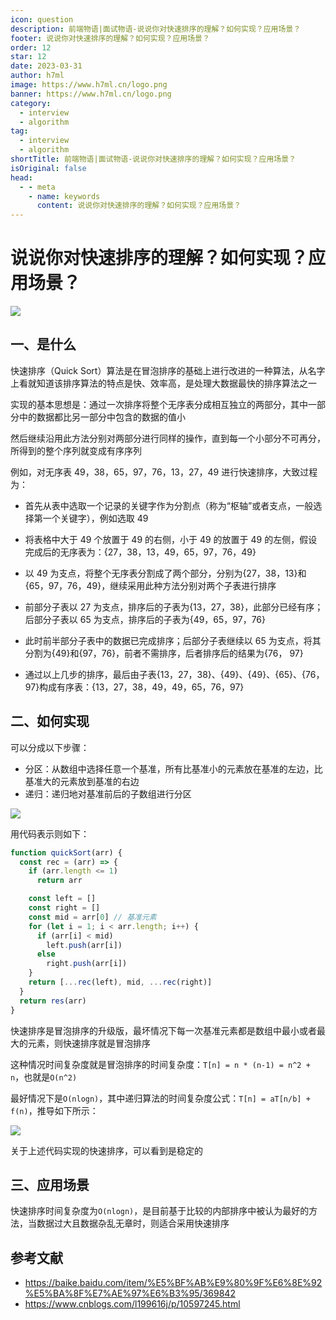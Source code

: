 ```yaml
---
icon: question
description: 前端物语|面试物语-说说你对快速排序的理解？如何实现？应用场景？
footer: 说说你对快速排序的理解？如何实现？应用场景？
order: 12
star: 12
date: 2023-03-31
author: h7ml
image: https://www.h7ml.cn/logo.png
banner: https://www.h7ml.cn/logo.png
category:
  - interview
  - algorithm
tag:
  - interview
  - algorithm
shortTitle: 前端物语|面试物语-说说你对快速排序的理解？如何实现？应用场景？
isOriginal: false
head:
  - - meta
    - name: keywords
      content: 说说你对快速排序的理解？如何实现？应用场景？
---
```


# 说说你对快速排序的理解？如何实现？应用场景？

![](https://nakoruru.h7ml.cn/httpproxy/static.5ibug.net/vitepress/assets/images/interview/bafae570-268a-11ec-8e64-91fdec0f05a1.png)

## 一、是什么

快速排序（Quick Sort）算法是在冒泡排序的基础上进行改进的一种算法，从名字上看就知道该排序算法的特点是快、效率高，是处理大数据最快的排序算法之一

实现的基本思想是：通过一次排序将整个无序表分成相互独立的两部分，其中一部分中的数据都比另一部分中包含的数据的值小

然后继续沿用此方法分别对两部分进行同样的操作，直到每一个小部分不可再分，所得到的整个序列就变成有序序列

例如，对无序表 49，38，65，97，76，13，27，49 进行快速排序，大致过程为：

- 首先从表中选取一个记录的关键字作为分割点（称为“枢轴”或者支点，一般选择第一个关键字），例如选取 49

- 将表格中大于 49 个放置于 49 的右侧，小于 49 的放置于 49 的左侧，假设完成后的无序表为：{27，38，13，49，65，97，76，49}

- 以 49 为支点，将整个无序表分割成了两个部分，分别为{27，38，13}和{65，97，76，49}，继续采用此种方法分别对两个子表进行排序

- 前部分子表以 27 为支点，排序后的子表为{13，27，38}，此部分已经有序；后部分子表以 65 为支点，排序后的子表为{49，65，97，76}

- 此时前半部分子表中的数据已完成排序；后部分子表继续以 65 为支点，将其分割为{49}和{97，76}，前者不需排序，后者排序后的结果为{76， 97}

- 通过以上几步的排序，最后由子表{13，27，38}、{49}、{49}、{65}、{76，97}构成有序表：{13，27，38，49，49，65，76，97}

## 二、如何实现

可以分成以下步骤：

- 分区：从数组中选择任意一个基准，所有比基准小的元素放在基准的左边，比基准大的元素放到基准的右边
- 递归：递归地对基准前后的子数组进行分区

![](https://www.runoob.com/wp-content/uploads/2019/03/quickSort.gif)

用代码表示则如下：

```js
function quickSort(arr) {
  const rec = (arr) => {
    if (arr.length <= 1)
      return arr

    const left = []
    const right = []
    const mid = arr[0] // 基准元素
    for (let i = 1; i < arr.length; i++) {
      if (arr[i] < mid)
        left.push(arr[i])
      else
        right.push(arr[i])
    }
    return [...rec(left), mid, ...rec(right)]
  }
  return res(arr)
}
```

快速排序是冒泡排序的升级版，最坏情况下每一次基准元素都是数组中最小或者最大的元素，则快速排序就是冒泡排序

这种情况时间复杂度就是冒泡排序的时间复杂度：`T[n] = n * (n-1) = n^2 + n`，也就是`O(n^2)`

最好情况下是`O(nlogn)`，其中递归算法的时间复杂度公式：`T[n] = aT[n/b] + f(n)`，推导如下所示：

![](https://nakoruru.h7ml.cn/httpproxy/static.5ibug.net/vitepress/assets/images/interview/b6019540-2b5e-11ec-8e64-91fdec0f05a1.png)

关于上述代码实现的快速排序，可以看到是稳定的

## 三、应用场景

快速排序时间复杂度为`O(nlogn)`，是目前基于比较的内部排序中被认为最好的方法，当数据过大且数据杂乱无章时，则适合采用快速排序

## 参考文献

- <https://baike.baidu.com/item/%E5%BF%AB%E9%80%9F%E6%8E%92%E5%BA%8F%E7%AE%97%E6%B3%95/369842>
- <https://www.cnblogs.com/l199616j/p/10597245.html>
